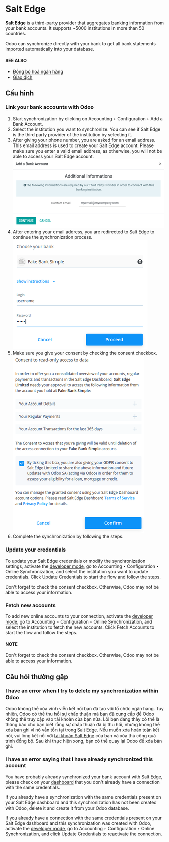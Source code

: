 # Salt Edge

**Salt Edge** is a third-party provider that aggregates banking information
from your bank accounts. It supports ~5000 institutions in more than 50
countries.

Odoo can synchronize directly with your bank to get all bank statements imported
automatically into your database.

#### SEE ALSO
- [Đồng bộ hoá ngân hàng](../bank_synchronization.md)
- [Giao dịch](../transactions.md)

## Cấu hình

### Link your bank accounts with Odoo

1. Start synchronization by clicking on Accounting ‣ Configuration
   ‣ Add a Bank Account.
2. Select the institution you want to synchronize. You can see if Salt Edge is the
   third party provider of the institution by selecting it.
3. After giving your phone number, you are asked for an email address. This email
   address is used to create your Salt Edge account. Please make sure you enter a
   valid email address, as otherwise, you will not be able to access your Salt Edge
   account.
   ![Email address to provide to Salt Edge for the creation of your account.](../../../../../_images/saltedge-contact-email.png)
4. After entering your email address, you are redirected to Salt Edge to continue
   the synchronization process.
   ![Salt Edge Login page.](../../../../../_images/saltedge-login-page.png)
5. Make sure you give your consent by checking the consent checkbox.
   ![Salt Edge give consent page.](../../../../../_images/saltedge-give-consent.png)
6. Complete the synchronization by following the steps.

### Update your credentials

To update your Salt Edge credentials or modify the synchronization settings, activate the
[developer mode](../../../../general/developer_mode.md#developer-mode), go to Accounting ‣ Configuration ‣
Online Synchronization, and select the institution you want to update credentials. Click
Update Credentials to start the flow and follow the steps.

Don't forget to check the consent checkbox. Otherwise, Odoo may not be able to access
your information.

### Fetch new accounts

To add new online accounts to your connection, activate the [developer mode](../../../../general/developer_mode.md#developer-mode),
go to Accounting ‣ Configuration ‣ Online Synchronization, and select the
institution to fetch the new accounts. Click Fetch Accounts to start the flow and
follow the steps.

#### NOTE
Don't forget to check the consent checkbox. Otherwise, Odoo may not be able to access your
information.

## Câu hỏi thường gặp

### I have an error when I try to delete my synchronization within Odoo

Odoo không thể xóa vĩnh viễn kết nối bạn đã tạo với tổ chức ngân hàng. Tuy nhiên, Odoo có thể thu hồi sự chấp thuận mà bạn đã cung cấp để Odoo không thể truy cập vào tài khoản của bạn nữa. Lỗi bạn đang thấy có thể là thông báo cho bạn biết rằng sự chấp thuận đã bị thu hồi, nhưng không thể xóa bản ghi vì nó vẫn tồn tại trong Salt Edge. Nếu muốn xóa hoàn toàn kết nối, vui lòng kết nối với [tài khoản Salt Edge](https://www.saltedge.com/dashboard) của bạn và xóa thủ công quá trình đồng bộ. Sau khi thực hiện xong, bạn có thể quay lại Odoo để xóa bản ghi.

### I have an error saying that I have already synchronized this account

You have probably already synchronized your bank account with Salt Edge, please check on your
[dashboard](https://www.saltedge.com/dashboard) that you don't already have a connection with the
same credentials.

If you already have a synchronization with the same credentials present on your Salt Edge
dashboard and this synchronization has not been created with Odoo, delete it and create it from your
Odoo database.

If you already have a connection with the same credentials present on your Salt Edge dashboard
and this synchronization was created with Odoo, activate the [developer
mode](../../../../general/developer_mode.md#developer-mode), go to Accounting ‣ Configuration ‣ Online
Synchronization, and click Update Credentials to reactivate the connection.

